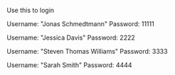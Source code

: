 Use this to login

Username: "Jonas Schmedtmann"
Password: 11111

Username: "Jessica Davis"
Password:  2222

Username: "Steven Thomas Williams"
Password: 3333

Username: "Sarah Smith"
Password: 4444
